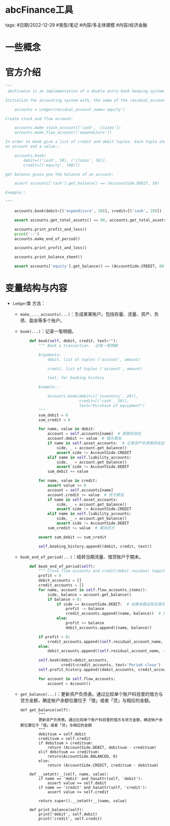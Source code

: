 # abcFinance工具



tags: #日期/2022-12-29 #类型/笔记 #内容/多主体建模 #内容/经济金融 


# 一些概念

# 官方介绍



```python
"""
 abcFinance is an implementation of a double entry book keeping system

Initialize the accounting system with, the name of the residual_account::

    accounts = Ledger(residual_account_name='equity')

Create stock and flow account:

    accounts.make_stock_account(['cash', 'claims'])
    accounts.make_flow_account(['expenditure'])

In order to book give a list of credit and debit tuples. Each tuple should be
an account and a value::

    accounts.book(
        debit=[('cash', 50), ('claims', 50)],
        credit=[('equity', 100)])

get balance gives you the balance of an account:

    assert accounts['cash'].get_balance() == (AccountSide.DEBIT, 50)

Example::

"""
```


```python
    accounts.book(debit=[('expenditure', 20)], credit=[('cash', 20)])

    assert accounts.get_total_assets() == 80, accounts.get_total_assets()

    accounts.print_profit_and_loss()
    print('--')
    accounts.make_end_of_period()

    accounts.print_profit_and_loss()

    accounts.print_balance_sheet()

    assert accounts['equity'].get_balance() == (AccountSide.CREDIT, 80)

```



# 变量结构与内容

- `Ledger`类
	方法：
	
	- `make_..._accounts(...)`：生成某某账户。包括存量、流量、资产、负债、盈余等多个账户。
	- `book(...)`：记录一笔明细。
	
	  ```python
	      def book(self, debit, credit, text=""):
	          """ Book a transaction.  记录一笔明细
	  
	          Arguments:
	              debit, list of tuples ('account', amount)
	  
	              credit, list of tuples ('account', amount)
	  
	              text, for booking history
	  
	          Example::
	  
	              accounts.book(debit=[('inventory', 20)],
	                            credit=[('cash', 20)],
	                            text="Purchase of equipment")
	          """
	          sum_debit = 0
	          sum_credit = 0
	  
	          for name, value in debit:
	              account = self.accounts[name]  # 获取科目名
	              account.debit += value  # 借方累加
	              if name in self.asset_accounts:  # 记录资产负债表所在边
	                  side, _ = account.get_balance()
	                  assert side != AccountSide.CREDIT
	              elif name in self.liability_accounts:
	                  side, _ = account.get_balance()
	                  assert side != AccountSide.DEBIT
	              sum_debit += value
	  
	          for name, value in credit:
	              assert value >= 0
	              account = self.accounts[name]
	              account.credit += value  # 贷方累加
	              if name in self.asset_accounts:
	                  side, _ = account.get_balance()
	                  assert side != AccountSide.CREDIT
	              elif name in self.liability_accounts:
	                  side, _ = account.get_balance()
	                  assert side != AccountSide.DEBIT
	              sum_credit += value  # 累加贷方
	  
	          assert sum_debit == sum_credit
	  
	          self.booking_history.append((debit, credit, text))
	  ```
	
	  
	- `book_end_of_period(...)`：结转当期流量、借贷账户于期末。
	
	  ```python
	      def book_end_of_period(self):
	          """ Close flow accounts and credit/debit residual (equity) account 结转当期流量、借贷账户于期末 """
	          profit = 0
	          debit_accounts = []
	          credit_accounts = []
	          for name, account in self.flow_accounts.items():
	              side, balance = account.get_balance()
	              if balance > 0:
	                  if side == AccountSide.DEBIT:  # 如果余额出现在借方，则说明损失，因此收益减少其余额量，反之亦然
	                      profit -= balance
	                      credit_accounts.append((name, balance))  # 贷方账户追加一笔余额
	                  else:
	                      profit += balance
	                      debit_accounts.append((name, balance))
	  
	          if profit > 0:
	              credit_accounts.append((self.residual_account_name, profit))
	          else:
	              debit_accounts.append((self.residual_account_name, -profit))
	  
	          self.book(debit=debit_accounts,
	                    credit=credit_accounts, text='Period close')
	          self.profit_history.append((debit_accounts, credit_accounts))
	  
	          for account in self.flow_accounts:
	              account = Account()
	- `get_balance(...)`：更新资产负债表。通过比较单个账户科目里的借方与贷方金额，确定帐户余额位置位于「借」或者「贷」与相应的金额。
	
	  ```
	  def get_balance(self):
	          """
	          更新资产负债表。通过比较单个账户科目里的借方与贷方金额，确定帐户余额位置位于「借」或者「贷」与相应的金额
	          """
	          debitsum = self.debit
	          creditsum = self.credit
	          if debitsum > creditsum:
	              return (AccountSide.DEBIT, debitsum - creditsum)
	          elif debitsum == creditsum:
	              return(AccountSide.BALANCED, 0)
	          else:
	              return (AccountSide.CREDIT, creditsum - debitsum)
	  
	      def __setattr__(self, name, value):
	          if name == 'debit' and hasattr(self, 'debit'):
	              assert value >= self.debit
	          if name == 'credit' and hasattr(self, 'credit'):
	              assert value >= self.credit
	  
	          return super().__setattr__(name, value)
	  
	      def print_balance(self):
	          print('debit', self.debit)
	          print('credit', self.credit)
	  ```
	
	  





